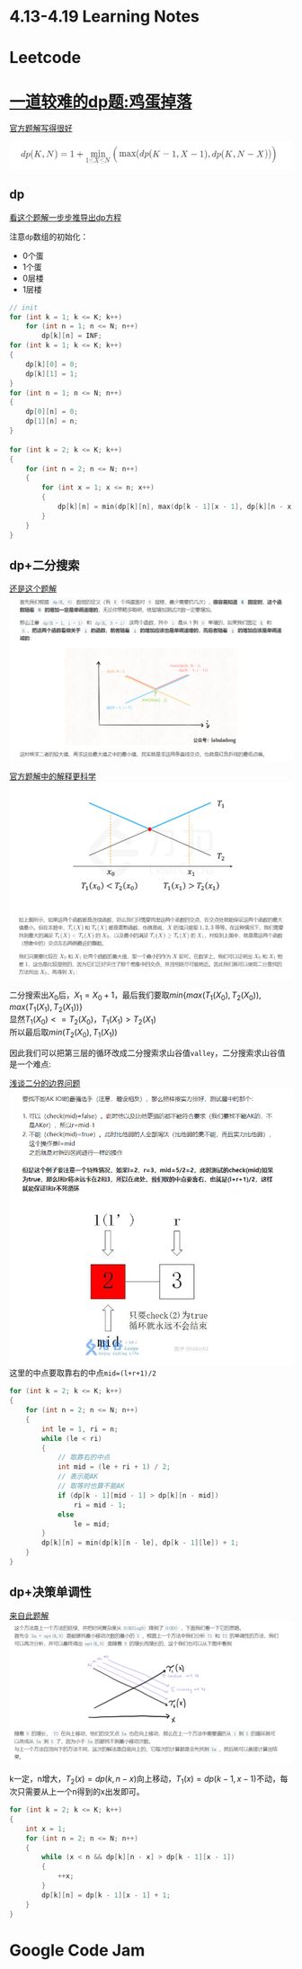# 4.13-4.19 Learning Notes

# Leetcode

# [一道较难的dp题:鸡蛋掉落](https://leetcode-cn.com/problems/super-egg-drop/)
[官方题解写得很好](https://leetcode-cn.com/problems/super-egg-drop/solution/ji-dan-diao-luo-by-leetcode-solution/)

![4-19-2020-04-13-15-06-55](https://raw.githubusercontent.com/doutv/Picbed/master/img/4-19-2020-04-13-15-06-55)
## dp
[看这个题解一步步推导出dp方程](https://leetcode-cn.com/problems/super-egg-drop/solution/ji-ben-dong-tai-gui-hua-jie-fa-by-labuladong/)

注意`dp`数组的初始化：
+ 0个蛋
+ 1个蛋
+ 0层楼
+ 1层楼
```cpp
// init
for (int k = 1; k <= K; k++)
    for (int n = 1; n <= N; n++)
        dp[k][n] = INF;
for (int k = 1; k <= K; k++)
{
    dp[k][0] = 0;
    dp[k][1] = 1;
}
for (int n = 1; n <= N; n++)
{
    dp[0][n] = 0;
    dp[1][n] = n;
}

for (int k = 2; k <= K; k++)
{
    for (int n = 2; n <= N; n++)
    {
        for (int x = 1; x <= n; x++)
        {
            dp[k][n] = min(dp[k][n], max(dp[k - 1][x - 1], dp[k][n - x]) + 1);
        }
    }
}
```
## dp+二分搜索
[还是这个题解](https://leetcode-cn.com/problems/super-egg-drop/solution/ji-ben-dong-tai-gui-hua-jie-fa-by-labuladong/)  
![4-19-2020-04-13-15-09-05](https://raw.githubusercontent.com/doutv/Picbed/master/img/4-19-2020-04-13-15-09-05)

[官方题解中的解释更科学](https://leetcode-cn.com/problems/super-egg-drop/solution/ji-dan-diao-luo-by-leetcode-solution/)  
![4-19-2020-04-13-15-21-06](https://raw.githubusercontent.com/doutv/Picbed/master/img/4-19-2020-04-13-15-21-06)  

二分搜索出$X_0$后，$X_1=X_0+1$，最后我们要取$min\{max(T_1(X_0),T_2(X_0)),max(T_1(X_1),T_2(X_1))\}$  
显然$T_1(X_0)<=T_2(X_0)$，$T_1(X_1)>T_2(X_1)$  
所以最后取$min(T_2(X_0),T_1(X_1))$

因此我们可以把第三层的循环改成二分搜索求山谷值`valley`，二分搜索求山谷值是一个难点:  

[浅谈二分的边界问题](https://zhuanlan.zhihu.com/p/40579713)  
![4-19-2020-04-13-15-12-53](https://raw.githubusercontent.com/doutv/Picbed/master/img/4-19-2020-04-13-15-12-53)  
这里的中点要取靠右的中点`mid=(l+r+1)/2`
```cpp
for (int k = 2; k <= K; k++)
{
    for (int n = 2; n <= N; n++)
    {
        int le = 1, ri = n;
        while (le < ri)
        {
            // 取靠右的中点
            int mid = (le + ri + 1) / 2;
            // 表示能AK
            // 取等时也算不能AK
            if (dp[k - 1][mid - 1] > dp[k][n - mid])
                ri = mid - 1;
            else
                le = mid;
        }
        dp[k][n] = min(dp[k][n - le], dp[k - 1][le]) + 1;
    }
}
```
## dp+决策单调性
[来自此题解](https://leetcode-cn.com/problems/super-egg-drop/solution/ji-dan-diao-luo-xiang-jie-by-shellbye/)  
![4-19-2020-04-13-15-26-50](https://raw.githubusercontent.com/doutv/Picbed/master/img/4-19-2020-04-13-15-26-50)

k一定，n增大，$T_2(x)=dp(k,n-x)$向上移动，$T_1(x)=dp(k-1,x-1)$不动，每次只需要从上一个n得到的x出发即可。

```cpp
for (int k = 2; k <= K; k++)
{
    int x = 1;
    for (int n = 2; n <= N; n++)
    {
        while (x < n && dp[k][n - x] > dp[k - 1][x - 1])
        {
            ++x;
        }
        dp[k][n] = dp[k - 1][x - 1] + 1;
    }
}
```
# Google Code Jam
